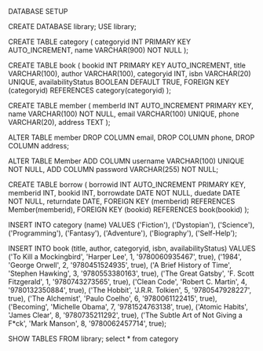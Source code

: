 DATABASE SETUP

CREATE DATABASE library;
USE library;

CREATE TABLE category (
    categoryid INT PRIMARY KEY AUTO_INCREMENT,
    name VARCHAR(900) NOT NULL
);

CREATE TABLE book (
    bookid INT PRIMARY KEY AUTO_INCREMENT,
    title VARCHAR(100),
    author VARCHAR(100),
    categoryid INT,
    isbn VARCHAR(20) UNIQUE,
    availabilityStatus BOOLEAN DEFAULT TRUE,
    FOREIGN KEY (categoryid) REFERENCES category(categoryid)
);

CREATE TABLE member (
    memberId INT AUTO_INCREMENT PRIMARY KEY,
    name VARCHAR(100) NOT NULL,
    email VARCHAR(100) UNIQUE,
    phone VARCHAR(20),
    address TEXT
);

ALTER TABLE member
DROP COLUMN email,
DROP COLUMN phone,
DROP COLUMN address;

ALTER TABLE Member
ADD COLUMN username VARCHAR(100) UNIQUE NOT NULL,
ADD COLUMN password VARCHAR(255) NOT NULL;



CREATE TABLE borrow (
    borrowid INT AUTO_INCREMENT PRIMARY KEY,
    memberid INT,
    bookid INT,
    borrowdate DATE NOT NULL,
    duedate DATE NOT NULL,
    returndate DATE,
    FOREIGN KEY (memberid) REFERENCES Member(memberid),
    FOREIGN KEY (bookid) REFERENCES book(bookid)
);


INSERT INTO category (name) VALUES
('Fiction'), ('Dystopian'), ('Science'), ('Programming'),
('Fantasy'), ('Adventure'), ('Biography'), ('Self-Help');


INSERT INTO book (title, author, categoryid, isbn, availabilityStatus) VALUES
('To Kill a Mockingbird', 'Harper Lee', 1, '9780060935467', true),
('1984', 'George Orwell', 2, '9780451524935', true),
('A Brief History of Time', 'Stephen Hawking', 3, '9780553380163', true),
('The Great Gatsby', 'F. Scott Fitzgerald', 1, '9780743273565', true),
('Clean Code', 'Robert C. Martin', 4, '9780132350884', true),
('The Hobbit', 'J.R.R. Tolkien', 5, '9780547928227', true),
('The Alchemist', 'Paulo Coelho', 6, '9780061122415', true),
('Becoming', 'Michelle Obama', 7, '9781524763138', true),
('Atomic Habits', 'James Clear', 8, '9780735211292', true),
('The Subtle Art of Not Giving a F*ck', 'Mark Manson', 8, '9780062457714', true);


SHOW TABLES FROM library;
select * from category

